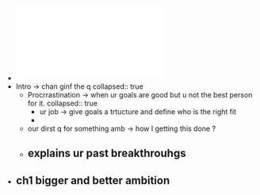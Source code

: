 - ![WhoNotHow.pdf](../assets/WhoNotHow_1680152929023_0.pdf)
- Intro -> chan ginf the q
  collapsed:: true
	- Procrrastination -> when ur goals are good but u not the best person for it.
	  collapsed:: true
		- ur job -> give goals a trtucture and define who is the right fit
		-
	- our dirst q for something amb -> how I getting this done ?
	- explains ur past breakthrouhgs
		-
- ch1 bigger and better ambition
	-